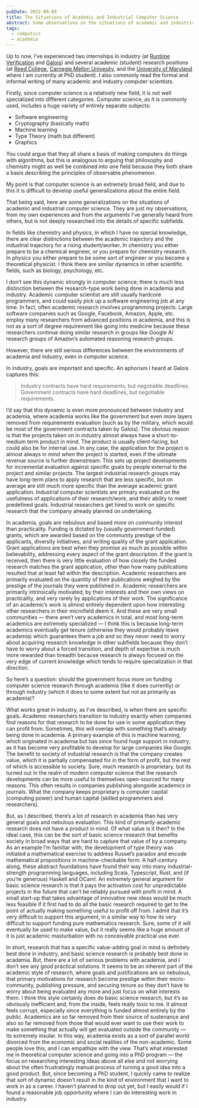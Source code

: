 ```yaml
---
pubDate: 2022-09-09
title: The Situations of Academic and Industrial Computer Science
abstract: Some observations on the situations of academic and industrial computer science -- as extremely general as the topic is.
tags:
  - computics
  - academia
---
```


Up to now, I’ve experienced two internships in industry (at [Runtime Verification][rv] and [Galois][galois]) and several academic (student) research positions (at [Reed College][reed], [Carnegie Mellon Univesity][cmu], and the [University of Maryland][umd] where I am currently at PhD student). I also commonly read the formal and informal writing of many academic and industry computer scientists.

Firstly, since computer science is a relatively new field, it is not well specialized into different categories. Computer science, as it is commonly used, includes a huge variety of entirely separate subjects:

- Software engineering
- Cryptography (basically math)
- Machine learning
- Type Theory (math but different)
- Graphics

You could argue that they all share a basis of making computers do things with algorithms, but this is analogous to arguing that philosophy and chemistry might as well be combined into one field because they both share a basis describing the principles of observable phenomenon.

My point is that computer science is an extremely broad field, and due to this it is difficult to develop useful generalizations about the entire field.

That being said, here are some generalizations on the situations of academic and industrial computer science. They are just my observations, from my own experiences and from the arguments I’ve generally heard from others, but is not deeply researched into the details of specific subfields.

In fields like chemistry and physics, in which I have no special knowledge, there are clear distinctions between the academic trajectory and the industrial trajectory for a rising student/worker. In chemistry you either prepare to be a chemical engineer, or you prepare for chemistry research. In physics you either prepare to be some sort of engineer or you become a theoretical physicist. I think there are similar dynamics in other scientific fields, such as biology, psychology, etc.

I don’t see this dynamic strongly in computer science; there is much less distinction between the research-type work being done in academia and industry. Academic computer scientist are still usually hardcore programmers, and could easily pick up a software engineering job at any time. In fact, often academic research involves programming projects. Large software companies such as Google, Facebook, Amazon, Apple, etc. employ many researchers from advanced positions in academia, and this is not as a sort of degree requirement like going into medicine because these researchers continue doing similar research in groups like Google AI research groups of Amazon’s automated reasoning research groups.

However, there are still serious differences between the environments of academia and industry, even in computer science.

In industry, goals are important and specific. An aphorism I heard at Galois captures this:

> Industry contracts have hard requirements, but negotiable deadlines. Government contracts have hard deadlines, but negotiable requirements.

I’d say that this dynamic is even more pronounced between industry and academia, where academia works like the government but even more layers removed from requirements evaluation (such as by the military, which would be most of the government contracts taken by Galois). The obvious reason is that the projects taken on in industry almost always have a short-to-medium term product in mind. The product is usually client-facing, but could also be for internal use. In any case, the application for the project is almost always in mind _when_ the project is started, even if the ultimate revenue source is further downstream. This sets up project developments for incremental evaluation against specific goals by people external to the project and similar projects. The largest industrial research groups may have long-term plans to apply research that are less specific, but on average are still much more specific than the average academic grant application. Industrial computer scientists are primary evaluated on the usefulness of applications of their research/work, and their ability to meet predefined goals. Industrial researchers get hired to work on specific research that the company already planned on undertaking.

In academia, goals are nebulous and based more on community interest than practicality. Funding is dictated by (usually government-funded) grants, which are awarded based on the community prestige of the applicants, diversity initiatives, and writing quality of the grant application. Grant applications are best when they promise as much as possible within believability, addressing every aspect of the grant description. If the grant is received, then there is very little evaluation of how closely the funded research matches the grant application, other than how many publications resulted that at least fall within the description. Academic researchers are primarily evaluated on the quantity of their publications weighed by the prestige of the journals they were published in. Academic researchers are primarily intrinsically motivated, by their interests and their own views on practicality, and very rarely by applications of their work. The significance of an academic’s work is almost entirely dependent upon how interesting other researchers in their microfield deem it. And these are very small communities — there aren’t very academics in total, and most long-term academics are extremely specialized — I think this is because long-term academics eventually get tenure (otherwise they would probably leave academia) which guarantees them a job and so they never need to worry about acquiring research knowledge in other subfields because they don’t have to worry about a forced transition, and depth of expertise is much more rewarded than breadth because research is always focused on the very edge of current knowledge which tends to require specialization in that direction.

So here’s a question: should the government focus more on funding computer science research through academia (like it does currently) or through industry (which it does to some extent but not as primarily as academia)?

What works great in industry, as I’ve described, is when there are specific goals. Academic researchers transition to industry exactly when companies find reasons for that research to be done for use in some application they can profit from. Sometimes, this will overlap with something that’s already being done in academia. A primary example of this is machine learning, which originated in academia but has since found huge support in industry, as it has become very profitable to develop for large companies like Google. The benefit to society of industrial research is that the company creates value, which it is partially compensated for in the form of profit, but the rest of which is accessible to society. Sure, much research is proprietary, but its turned out in the realm of modern computer science that the research developments can be more useful to themselves open-sourced for many reasons. This often results in companies publishing alongside academics in journals. What the company keeps proprietary is computer capital (computing power) and human capital (skilled programmers and researchers).

But, as I described, there’s a lot of research in academia than has very general goals and nebulous evaluation. This kind of primarily-academic research does not have a product in mind. Of what value is it then? In the ideal case, this can be the sort of basic science research that benefits society in broad ways that are hard to capture that value of by a company. As an example I’m familiar with, the development of type theory was initiated a mathematical exercise to address Russel’s paradox and encode mathematical propositions in machine-checkable form. A half-century along, these abstract foundations have found their way into many industrial-strength programming languages, including Scala, Typescript, Rust, and (if you’re generous) Haskell and OCaml. An extremely general argument for basic science research is that it pays the activation cost for unpredictable projects in the future that can’t be reliably pursued with profit in mind. A small start-up that takes advantage of innovative new ideas would be much less feasible if it first had to do all the basic research required to get to the point of actually making something useful to profit off from. I admit that it’s very difficult to support this argument, in a similar way to how its very difficult to support funding pure mathematics research. Sure, some of it will eventually be used to make value, but it really seems like a huge amount of it is just academic masturbation with no conceivable practical use ever.

In short, research that has a specific value-adding goal in mind is definitely best done in industry, and basic science research is probably best done in academia. But, there are a lot of serious problems with academia, and I don’t see any good practical solutions. It seems to be an inherent part of the academic style of research, where goals and justifications are so nebulous, that primary motivations for research become prestige within their micro-community, publishing pressure, and securing tenure so they don’t have to worry about being evaluated any more and just focus on what interests them. I think this style certainly does do basic science research, but it’s so obviously inefficient and, from the inside, feels really toxic to me. It almost feels corrupt, especially since everything is funded almost entirely by the public. Academics are so far removed from their source of sustenance and also so far removed from those that would ever want to use their work to make something that actually will get evaluated outside the community — its extremely insular. In this way, academia exists as a sort of parallel world divorced from the economic and social realities of the non-academic. Some people love this, and I can empathize with the view. That’s what interested me in theoretical computer science and going into a PhD program — the focus on researching interesting ideas above all else and not worrying about the often frustratingly manual process of turning a good idea into a good product. But, since becoming a PhD student, I quickly came to realize that sort of dynamic doesn’t result in the kind of environment that I want to work in as a career. I haven’t planned to drop out yet, but I easily would if I found a reasonable job opportunity where I can do interesting work in industry.

[rv]: https://runtimeverification.com
[galois]: https://galois.com
[reed]: https://www.reed.edu
[cmu]: https://www.cmu.edu
[umd]: https://www.umd.edu
